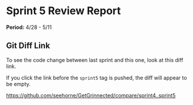 # Sprint 5 Review Report

**Period:** 4/28 - 5/11

## Git Diff Link

To see the code change between last sprint and this one, look at this diff link.

If you click the link before the `sprint5` tag is pushed, the diff will appear to be empty.

<https://github.com/seehorne/GetGrinnected/compare/sprint4..sprint5>
